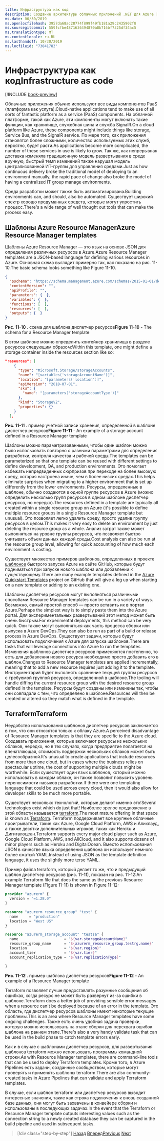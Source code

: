 ```yaml
---
title: Инфраструктура как код
description: Создание архитектуры облачных приложений .NET для Azure | Инфраструктура как код
ms.date: 06/30/2019
ms.openlocfilehash: 3957da68ac28774f899f49fb181a29c2435902f8
ms.sourcegitcommit: 559fcfbe4871636494870a8b716bf7325df34ac5
ms.translationtype: MT
ms.contentlocale: ru-RU
ms.lasthandoff: 10/30/2019
ms.locfileid: "73841783"
---
```

# <a name="infrastructure-as-code"></a><span data-ttu-id="082e5-103">Инфраструктура как код</span><span class="sxs-lookup"><span data-stu-id="082e5-103">Infrastructure as code</span></span>

[!INCLUDE [book-preview](../../../includes/book-preview.md)]

<span data-ttu-id="082e5-104">Облачные приложения обычно используют все виды компонентов PaaS (платформа как услуга).</span><span class="sxs-lookup"><span data-stu-id="082e5-104">Cloud-native applications tend to make use of all sorts of fantastic platform as a service (PaaS) components.</span></span> <span data-ttu-id="082e5-105">На облачной платформе, такой как Azure, эти компоненты могут включать такие функции, как хранилище, служебная шина и служба SignalR.</span><span class="sxs-lookup"><span data-stu-id="082e5-105">On a cloud platform like Azure, these components might include things like storage, Service Bus, and the SignalR service.</span></span> <span data-ttu-id="082e5-106">По мере того, как приложения становятся более сложными, количество используемых этих служб, вероятно, будет расти.</span><span class="sxs-lookup"><span data-stu-id="082e5-106">As applications become more complicated, the number of these services in use is likely to grow.</span></span> <span data-ttu-id="082e5-107">Так же, как непрерывная доставка изменяла традиционную модель развертывания в среде вручную, быстрый темп изменений также нарушал модель централизованной ИТ-группы для управления средами.</span><span class="sxs-lookup"><span data-stu-id="082e5-107">Just as how continuous delivery broke the traditional model of deploying to an environment manually, the rapid pace of change also broke the model of having a centralized IT group manage environments.</span></span>

<span data-ttu-id="082e5-108">Среда разработки может также быть автоматизирована.</span><span class="sxs-lookup"><span data-stu-id="082e5-108">Building environments can, and should, also be automated.</span></span> <span data-ttu-id="082e5-109">Существует широкий спектр хорошо продуманных средств, которые могут упростить процесс.</span><span class="sxs-lookup"><span data-stu-id="082e5-109">There's a wide range of well thought out tools that can make the process easy.</span></span>

## <a name="azure-resource-manager-templates"></a><span data-ttu-id="082e5-110">Шаблоны Azure Resource Manager</span><span class="sxs-lookup"><span data-stu-id="082e5-110">Azure Resource Manager templates</span></span>

<span data-ttu-id="082e5-111">Шаблоны Azure Resource Manager — это язык на основе JSON для определения различных ресурсов в Azure.</span><span class="sxs-lookup"><span data-stu-id="082e5-111">Azure Resource Manager templates are a JSON-based language for defining various resources in Azure.</span></span> <span data-ttu-id="082e5-112">Основная схема выглядит примерно так, как показано на рис. 11-10.</span><span class="sxs-lookup"><span data-stu-id="082e5-112">The basic schema looks something like Figure 11-10.</span></span>

```json
{
  "$schema": "https://schema.management.azure.com/schemas/2015-01-01/deploymentTemplate.json#",
  "contentVersion": "",
  "apiProfile": "",
  "parameters": {  },
  "variables": {  },
  "functions": [  ],
  "resources": [  ],
  "outputs": {  }
}
```

<span data-ttu-id="082e5-113">**Рис. 11-10** . схема для шаблона диспетчер ресурсов</span><span class="sxs-lookup"><span data-stu-id="082e5-113">**Figure 11-10** - The schema for a Resource Manager template</span></span>

<span data-ttu-id="082e5-114">В этом шаблоне можно определить контейнер хранилища в разделе ресурсов следующим образом:</span><span class="sxs-lookup"><span data-stu-id="082e5-114">Within this template, one might define a storage container inside the resources section like so:</span></span>

```json
"resources": [
    {
      "type": "Microsoft.Storage/storageAccounts",
      "name": "[variables('storageAccountName')]",
      "location": "[parameters('location')]",
      "apiVersion": "2018-07-01",
      "sku": {
        "name": "[parameters('storageAccountType')]"
      },
      "kind": "StorageV2",
      "properties": {}
    }
  ],
```

<span data-ttu-id="082e5-115">**Рис. 11-11** . пример учетной записи хранения, определенной в шаблоне диспетчер ресурсов</span><span class="sxs-lookup"><span data-stu-id="082e5-115">**Figure 11-11** - An example of a storage account defined in a Resource Manager template</span></span>

<span data-ttu-id="082e5-116">Шаблоны можно параметризованными, чтобы один шаблон можно было использовать повторно с разными параметрами для определения разработки, контроля качества и рабочей среды.</span><span class="sxs-lookup"><span data-stu-id="082e5-116">The templates can be parameterized so that one template can be reused with different settings to define development, QA, and production environments.</span></span> <span data-ttu-id="082e5-117">Это помогает избежать непредвиденных сюрпризов при переходе на более высокую среду, которая настроена иначе, чем в более низких средах.</span><span class="sxs-lookup"><span data-stu-id="082e5-117">This helps eliminate surprises when migrating to a higher environment that is set up differently from the lower environments.</span></span> <span data-ttu-id="082e5-118">Ресурсы, определенные в шаблоне, обычно создаются в одной группе ресурсов в Azure (можно определить несколько групп ресурсов в одном шаблоне диспетчер ресурсов, но нередко).</span><span class="sxs-lookup"><span data-stu-id="082e5-118">The resources defined in a template are typically all created within a single resource group on Azure (it's possible to define multiple resource groups in a single Resource Manager template but unusual).</span></span> <span data-ttu-id="082e5-119">Это позволяет легко удалить среду, просто удалив группу ресурсов в целом.</span><span class="sxs-lookup"><span data-stu-id="082e5-119">This makes it very easy to delete an environment by just deleting the resource group as a whole.</span></span> <span data-ttu-id="082e5-120">Анализ затрат также может выполняться на уровне группы ресурсов, что позволяет быстро учитывать объем данных каждой среды.</span><span class="sxs-lookup"><span data-stu-id="082e5-120">Cost analysis can also be run at the resource group level, allowing for quick accounting of how much each environment is costing.</span></span>

<span data-ttu-id="082e5-121">Существует множество примеров шаблонов, определенных в проекте [шаблонов](https://github.com/Azure/azure-quickstart-templates) быстрого запуска Azure на сайте GitHub, которые будут подниматься при запуске нового шаблона или добавлении к существующему.</span><span class="sxs-lookup"><span data-stu-id="082e5-121">There are many example templates defined in the [Azure Quickstart Templates](https://github.com/Azure/azure-quickstart-templates) project on GitHub that will give a leg up when starting on a new template or adding to an existing one.</span></span>

<span data-ttu-id="082e5-122">Шаблоны диспетчер ресурсов могут выполняться различными способами.</span><span class="sxs-lookup"><span data-stu-id="082e5-122">Resource Manager templates can be run in a variety of ways.</span></span> <span data-ttu-id="082e5-123">Возможно, самый простой способ — просто вставить их в портал Azure.</span><span class="sxs-lookup"><span data-stu-id="082e5-123">Perhaps the simplest way is to simply paste them into the Azure portal.</span></span> <span data-ttu-id="082e5-124">Для экспериментальных развертываний этот метод может быть очень быстрым.</span><span class="sxs-lookup"><span data-stu-id="082e5-124">For experimental deployments, this method can be very quick.</span></span> <span data-ttu-id="082e5-125">Они также могут выполняться как часть процесса сборки или выпуска в Azure DevOps.</span><span class="sxs-lookup"><span data-stu-id="082e5-125">They can also be run as part of a build or release process in Azure DevOps.</span></span> <span data-ttu-id="082e5-126">Существуют задачи, которые будут использовать подключения к Azure для запуска шаблонов.</span><span class="sxs-lookup"><span data-stu-id="082e5-126">There are tasks that will leverage connections into Azure to run the templates.</span></span> <span data-ttu-id="082e5-127">Изменения шаблонов диспетчер ресурсов применяются постепенно, то есть для добавления нового ресурса необходимо просто добавить его в шаблон.</span><span class="sxs-lookup"><span data-stu-id="082e5-127">Changes to Resource Manager templates are applied incrementally, meaning that to add a new resource requires just adding it to the template.</span></span> <span data-ttu-id="082e5-128">Инструментарий будет выполнять сравнение текущей группы ресурсов с требуемой группой ресурсов, определенной в шаблоне.</span><span class="sxs-lookup"><span data-stu-id="082e5-128">The tooling will handle diffing the current resource group with the desired resource group defined in the template.</span></span> <span data-ttu-id="082e5-129">Ресурсы будут созданы или изменены так, чтобы они совпадали с тем, что определено в шаблоне.</span><span class="sxs-lookup"><span data-stu-id="082e5-129">Resources will then be created or altered so they match what is defined in the template.</span></span>  

## <a name="terraform"></a><span data-ttu-id="082e5-130">Terraform</span><span class="sxs-lookup"><span data-stu-id="082e5-130">Terraform</span></span>

<span data-ttu-id="082e5-131">Неудобство использования шаблонов диспетчер ресурсов заключается в том, что они относятся только к облаку Azure.</span><span class="sxs-lookup"><span data-stu-id="082e5-131">A perceived disadvantage of Resource Manager templates is that they are specific to the Azure cloud.</span></span> <span data-ttu-id="082e5-132">Создавать приложения, которые включают ресурсы из нескольких облаков, нередко, но в тех случаях, когда предприятие полагается на впечатляющая, стоимость поддержки нескольких облаков может быть целесообразной.</span><span class="sxs-lookup"><span data-stu-id="082e5-132">It's unusual to create applications that include resources from more than one cloud, but in cases where the business relies on spectacular uptime, the cost of supporting multiple clouds might be worthwhile.</span></span> <span data-ttu-id="082e5-133">Если существует один язык шаблонов, который можно использовать в каждом облаке, он также позволит повысить уровень переносимости навыков разработки.</span><span class="sxs-lookup"><span data-stu-id="082e5-133">If there were one templating language that could be used across every cloud, then it would also allow for developer skills to be much more portable.</span></span>

<span data-ttu-id="082e5-134">Существует несколько технологий, которые делают именно это!</span><span class="sxs-lookup"><span data-stu-id="082e5-134">Several technologies exist which do just that!</span></span> <span data-ttu-id="082e5-135">Наиболее зрелое предложение в этой области называется [terraform](https://www.terraform.io/).</span><span class="sxs-lookup"><span data-stu-id="082e5-135">The most mature offering in that space is known as [Terraform](https://www.terraform.io/).</span></span> <span data-ttu-id="082e5-136">Terraform поддерживает все крупные облачные проигрыватели, такие как Azure, Google Cloud Platform, AWS и Аликлауд, а также десятки дополнительных игроков, таких как Heroku и Дигиталоцеан.</span><span class="sxs-lookup"><span data-stu-id="082e5-136">Terraform supports every major cloud player such as Azure, Google Cloud Platform, AWS, and AliCloud, and it also supports dozens of minor players such as Heroku and DigitalOcean.</span></span> <span data-ttu-id="082e5-137">Вместо использования JSON в качестве языка определения шаблона он использует немного более сжатый YAML.</span><span class="sxs-lookup"><span data-stu-id="082e5-137">Instead of using JSON as the template definition language, it uses the slightly more terse YAML.</span></span>

<span data-ttu-id="082e5-138">Пример файла terraform, который делает то же, что и предыдущий шаблон диспетчер ресурсов (рис. 11-11), показан на рис. 11-12:</span><span class="sxs-lookup"><span data-stu-id="082e5-138">An example Terraform file that does the same as the previous Resource Manager template (Figure 11-11) is shown in Figure 11-12:</span></span>

```terraform
provider "azurerm" {
  version = "=1.28.0"
}

resource "azurerm_resource_group" "test" {
  name     = "production"
  location = "West US"
}

resource "azurerm_storage_account" "testsa" {
  name                     = "${var.storageAccountName}"
  resource_group_name      = "${azurerm_resource_group.testrg.name}"
  location                 = "${var.region}"
  account_tier             = "${var.tier}"
  account_replication_type = "${var.replicationType}"

}
```

<span data-ttu-id="082e5-139">**Рис. 11-12** . пример шаблона диспетчер ресурсов</span><span class="sxs-lookup"><span data-stu-id="082e5-139">**Figure 11-12** - An example of a Resource Manager template</span></span>

<span data-ttu-id="082e5-140">Terraform позволяет лучше предоставлять разумные сообщения об ошибках, когда ресурс не может быть развернут из-за ошибки в шаблоне.</span><span class="sxs-lookup"><span data-stu-id="082e5-140">Terraform does a better job of providing sensible error messages when a resource can't be deployed because of an error in the template.</span></span> <span data-ttu-id="082e5-141">Это область, где диспетчер ресурсов шаблоны имеют некоторые текущие проблемы.</span><span class="sxs-lookup"><span data-stu-id="082e5-141">This is an area where Resource Manager templates have some ongoing challenges.</span></span> <span data-ttu-id="082e5-142">Также есть очень удобная задача проверки, которую можно использовать на этапе сборки для перехвата ошибок шаблона на раннем этапе.</span><span class="sxs-lookup"><span data-stu-id="082e5-142">There's also a very handy validate task that can be used in the build phase to catch template errors early.</span></span>

<span data-ttu-id="082e5-143">Как и в случае с шаблонами диспетчер ресурсов, для развертывания шаблонов terraform можно использовать программы командной строки.</span><span class="sxs-lookup"><span data-stu-id="082e5-143">As with Resource Manager templates, there are command-line tools that can be used to deploy Terraform templates.</span></span> <span data-ttu-id="082e5-144">Кроме того, в Azure Pipelines есть задачи, созданные сообществом, которые могут проверять и применять шаблоны terraform.</span><span class="sxs-lookup"><span data-stu-id="082e5-144">There are also community-created tasks in Azure Pipelines that can validate and apply Terraform templates.</span></span>

<span data-ttu-id="082e5-145">В случае, если шаблон terraform или диспетчер ресурсов выводит интересные значения, такие как строка подключения к вновь созданной базе данных, они могут быть захвачены в конвейере сборки и использованы в последующих задачах.</span><span class="sxs-lookup"><span data-stu-id="082e5-145">In the event that the Terraform or Resource Manager template outputs interesting values such as the connection string to a newly created database they can be captured in the build pipeline and used in subsequent tasks.</span></span>

>[!div class="step-by-step"]
><span data-ttu-id="082e5-146">[Назад](devops.md)
>[Вперед](application-bundles.md)</span><span class="sxs-lookup"><span data-stu-id="082e5-146">[Previous](devops.md)
[Next](application-bundles.md)</span></span>
